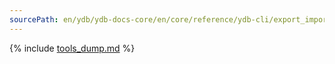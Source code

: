 ```yaml
---
sourcePath: en/ydb/ydb-docs-core/en/core/reference/ydb-cli/export_import/tools_dump.md
---
```

{% include [tools_dump.md](_includes/tools_dump.md) %}